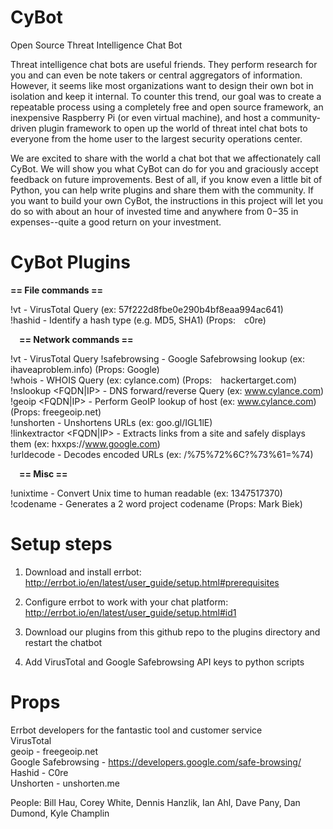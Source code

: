 # CyBot
Open Source Threat Intelligence Chat Bot

Threat intelligence chat bots are useful friends. They perform research for you and can even be note takers or central aggregators of information. However, it seems like most organizations want to design their own bot in isolation and keep it internal. To counter this trend, our goal was to create a repeatable process using a completely free and open source framework, an inexpensive Raspberry Pi (or even virtual machine), and host a community-driven plugin framework to open up the world of threat intel chat bots to everyone from the home user to the largest security operations center.

We are excited to share with the world a chat bot that we affectionately call CyBot. We will show you what CyBot can do for you and graciously accept feedback on future improvements. Best of all, if you know even a little bit of Python, you can help write plugins and share them with the community. If you want to build your own CyBot, the instructions in this project will let you do so with about an hour of invested time and anywhere from $0-$35 in expenses--quite a good return on your investment.


# CyBot Plugins

   **== File commands ==**

 !vt <hash> - VirusTotal Query (ex: 57f222d8fbe0e290b4bf8eaa994ac641)  
 !hashid <hash> - Identify a hash type (e.g. MD5, SHA1) (Props:  c0re)  

  **== Network commands ==**

 !vt <URL> - VirusTotal Query
 !safebrowsing <URL> - Google Safebrowsing lookup (ex:  ihaveaproblem.info) (Props: Google)  
 !whois <domain> - WHOIS Query (ex: cylance.com) (Props:  hackertarget.com)  
 !nslookup <FQDN|IP> - DNS forward/reverse Query (ex: www.cylance.com)  
 !geoip <FQDN|IP> - Perform GeoIP lookup of host (ex: www.cylance.com) (Props: freegeoip.net)  
 !unshorten <shortened URL> - Unshortens URLs (ex: goo.gl/IGL1lE)  
 !linkextractor <FQDN|IP> - Extracts links from a site and safely displays them (ex: hxxps://www.google.com)  
 !urldecode <url> - Decodes encoded URLs (ex: /%75%72%6C?%73%61=%74)  

  **== Misc ==**

 !unixtime <epoch> - Convert Unix time to human readable (ex: 1347517370)  
 !codename - Generates a 2 word project codename (Props: Mark Biek)  


# Setup steps
1)  Download and install errbot:  http://errbot.io/en/latest/user_guide/setup.html#prerequisites

2)  Configure errbot to work with your chat platform:  http://errbot.io/en/latest/user_guide/setup.html#id1

3)  Download our plugins from this github repo to the plugins directory and restart the chatbot

4)  Add VirusTotal and Google Safebrowsing API keys to python scripts


# Props
Errbot developers for the fantastic tool and customer service  
VirusTotal  
geoip - freegeoip.net  
Google Safebrowsing - https://developers.google.com/safe-browsing/  
Hashid - C0re  
Unshorten - unshorten.me  

People:  Bill Hau, Corey White, Dennis Hanzlik, Ian Ahl, Dave Pany, Dan Dumond, Kyle Champlin
